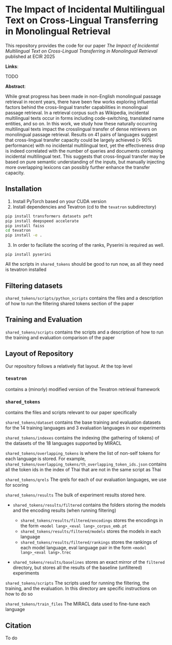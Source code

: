 # The Impact of Incidental Multilingual Text on Cross-Lingual Transferring in Monolingual Retrieval

This repository provides the code for our paper <em>The Impact of Incidental Multilingual Text on Cross-Lingual Transferring in Monolingual Retrieval</em> published at ECIR 2025

<strong>Links</strong>:

TODO

<strong>Abstract</strong>:

While great progress has been made in non-English monolingual passage retrieval in recent years, there have been few works exploring influential factors behind the cross-lingual transfer capabilities in monolingual passage retrieval. In a retrieval corpus such as Wikipedia, incidental multilingual texts occur in forms including code-switching, translated name entities, and so on. In this work, we study how these naturally occurring multilingual texts impact the crosslingual transfer of dense retrievers on monolingual passage retrieval. Results on 41 pairs of languages suggest that cross-lingual transfer capacity could be largely achieved (> 90% performance) with no incidental multilingual text, yet the effectiveness drop is indeed correlated with the number of queries and documents containing incidental multilingual text. This suggests that cross-lingual transfer may be based on pure semantic understanding of the inputs, but manually injecting more overlapping lexicons can possibly further enhance the transfer capacity.

## Installation

1. Install PyTorch based on your CUDA version
2. Install dependencies and Tevatron (cd to the `tevatron` subdirectory)

```bash
pip install transformers datasets peft
pip install deepspeed accelerate
pip install faiss
cd tevatron
pip install -e .
```

3. In order to faciliate the scoring of the ranks, Pyserini is required as well.

`pip install pyserini`

All the scripts in `shared_tokens` should be good to run now, as all they need is tevatron installed

## Filtering datasets

`shared_tokens/scripts/python_scripts` contains the files and a description of how to run the filtering shared tokens section of the paper

## Training and Evaluation

`shared_tokens/scripts` contains the scripts and a description of how to run the training and evaluation comparison of the paper

## Layout of Repository

Our repository follows a relatively flat layout.
At the top level

### `tevatron` 

contains a (minorly) modified version of the Tevatron retrieval framework

### `shared_tokens` 
contains the files and scripts relevant to our paper specifically

`shared_tokens/dataset` contains the base training and evaluation datasets for the 14 training languages and 3 evaluation languages in our experiments

`shared_tokens/indexes` contains the indexing (the gathering of tokens) of the datasets of the 18 languages supported by MIRACL

`shared_tokens/overlapping_tokens` is where the list of non-self tokens for each language is stored. For example, `shared_tokens/overlapping_tokens/th_overlapping_token_ids.json` contains all the token ids in the index of Thai that are not in the same script as Thai

`shared_tokens/qrels` The qrels for each of our evaluation languages, we use for scoring

`shared_tokens/results` The bulk of experiment results stored here.
* `shared_tokens/results/filtered` contains the folders storing the models and the encoding results (when running filtering)
    * `shared_tokens/results/filtered/encodings` stores the encodings in the form `<model lang>_<eval lang>_corpus_emb.pt`
    * `shared_tokens/results/filtered/models` stores the models in each language
    * `shared_tokens/results/filtered/rankings` stores the rankings of each model language, eval language pair in the form `<model lang>_<eval lang>.trec`

* `shared_tokens/results/baselines` stores an exact mirror of the `filtered` directory, but stores all the results of the baseline (unfiltered) experiments

`shared_tokens/scripts` The scripts used for running the filtering, the training, and the evaluation. In this directory are specific instructions on how to do so

`shared_tokens/train_files` The MIRACL data used to fine-tune each language

## Citation

To do

